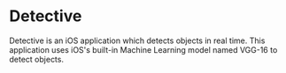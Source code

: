 # Detective
Detective is an iOS application which detects objects in real time. This application uses iOS's built-in Machine Learning model named VGG-16 to detect objects.
